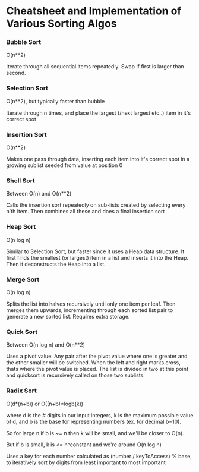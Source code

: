 # Cheatsheet and Implementation of Various Sorting Algos

### Bubble Sort
O(n**2)

Iterate through all sequential items repeatedly. Swap if first is larger than second.


### Selection Sort
O(n**2), but typically faster than bubble

Iterate through n times, and place the largest (/next largest etc..) item in it's correct spot


### Insertion Sort
O(n**2)

Makes one pass through data, inserting each item into it's correct spot in a growing sublist seeded from value at position 0


### Shell Sort
Between O(n) and O(n**2)

Calls the insertion sort repeatedly on sub-lists created by selecting every n'th item. Then combines all these and does a final insertion sort


### Heap Sort
O(n log n)

Similar to Selection Sort, but faster since it uses a Heap data structure. It first finds the smallest (or largest) item in a list and inserts it into the Heap. Then it deconstructs the Heap into a list.


### Merge Sort
O(n log n)

Splits the list into halves recursively until only one item per leaf. Then merges them upwards, incrementing through each sorted list pair to generate a new sorted list.
Requires extra storage.


### Quick Sort
Between O(n log n) and O(n**2)

Uses a pivot value. Any pair after the pivot value where one is greater and the other smaller will be switched. When the left and right marks cross, thats where the pivot value is placed. The list is divided in two at this point and quicksort is recursively called on those two sublists.


### Radix Sort
O(d*(n+b))   or    O((n+b)*logb(k))

where d is the # digits in our input integers, 
k is the maximum possible value of d, 
and b is the base for representing numbers (ex. for decimal b=10).

So for large n if b is ~= n then k will be small, and we'll be closer to O(n).

But if b is small, k is <= n^constant and we're around O(n log n)

Uses a key for each number calculated as (number / keyToAccess) % base, to iteratively sort by digits from least important to most important
